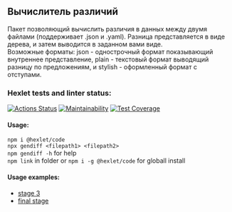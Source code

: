## Вычислитель различий

Пакет позволяющий вычислить различия в данных между двумя файлами (поддерживает .json и .yaml). Разница представляется в виде дерева, и затем выводится в заданном вами виде.\
Возможные форматы: json - однострочный формат показывающий внутреннее представление, plain - текстовый формат выводящий разницу по предложениям, и stylish - оформленный формат с отступами.

### Hexlet tests and linter status:

[![Actions Status](https://github.com/similarly/frontend-project-46/workflows/hexlet-check/badge.svg)](https://github.com/similarly/frontend-project-46/actions)
[![Maintainability](https://api.codeclimate.com/v1/badges/0f48c371498d1b84e998/maintainability)](https://codeclimate.com/github/similarly/frontend-project-46/maintainability)
[![Test Coverage](https://api.codeclimate.com/v1/badges/0f48c371498d1b84e998/test_coverage)](https://codeclimate.com/github/similarly/frontend-project-46/test_coverage)

#### Usage:

`npm i @hexlet/code`\
`npx gendiff <filepath1> <filepath2>`\
`npm gendiff -h` for help\
`npm link` in folder or `npm i -g @hexlet/code` for globall install

#### Usage examples:

- [stage 3](https://asciinema.org/a/iUl7dgz6VTueG9UkDGQ6tbZmS)
- [final stage](https://asciinema.org/a/GXpGRmVCWVtk2NyrOYc3NP2Fx)
